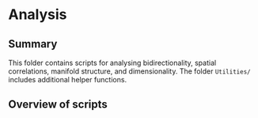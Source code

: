 # Analysis

## Summary
This folder contains scripts for analysing bidirectionality, spatial correlations, manifold structure, and dimensionality. The folder `Utilities/` includes additional helper functions.

## Overview of scripts
